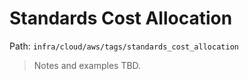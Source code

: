 # Standards Cost Allocation

Path: `infra/cloud/aws/tags/standards_cost_allocation`

> Notes and examples TBD.

